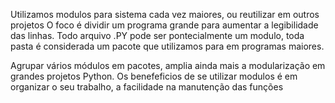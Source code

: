 
Utilizamos modulos para sistema cada vez maiores, ou reutilizar em outros projetos
O foco é dividir um programa grande para aumentar a legibilidade das linhas.
Todo arquivo .PY pode ser pontecialmente um modulo, toda pasta é considerada um pacote que utilizamos para em 
programas maiores.

Agrupar vários módulos em pacotes, amplia ainda mais a modularização em grandes projetos Python.
Os benefeficios de se utilizar modulos é em organizar o seu trabalho, a facilidade na manutenção das funções